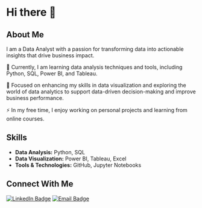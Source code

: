 # Hi there 👋

## About Me
I am a Data Analyst with a passion for transforming data into actionable insights that drive business impact. 

🔭 Currently, I am learning data analysis techniques and tools, including Python, SQL, Power BI, and Tableau.

🌱 Focused on enhancing my skills in data visualization and exploring the world of data analytics to support data-driven decision-making and improve business performance.

⚡ In my free time, I enjoy working on personal projects and learning from online courses.

## Skills
- **Data Analysis:** Python, SQL
- **Data Visualization:** Power BI, Tableau, Excel
- **Tools & Technologies:** GitHub, Jupyter Notebooks

## Connect With Me
[![LinkedIn Badge](https://img.shields.io/badge/-LinkedIn-0077B5?style=flat-square&logo=LinkedIn&logoColor=white)](https://www.linkedin.com/in/maaz-umar-) 
[![Email Badge](https://img.shields.io/badge/-Email-D14836?style=flat-square&logo=gmail&logoColor=white)](mailto:maazumar2005@gmail.com)

